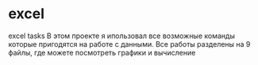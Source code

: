 # excel
excel tasks
В этом проекте я ипользовал все возможные команды которые пригодятся на работе с данными.
Все работы разделены на 9 файлы, где можете посмотреть графики и вычисление
